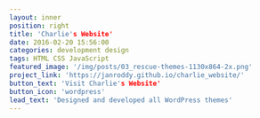 ```yaml
---
layout: inner
position: right
title: 'Charlie's Website'
date: 2016-02-20 15:56:00
categories: development design
tags: HTML CSS JavaScript
featured_image: '/img/posts/03_rescue-themes-1130x864-2x.png'
project_link: 'https://janroddy.github.io/charlie_website/'
button_text: 'Visit Charlie's Website'
button_icon: 'wordpress'
lead_text: 'Designed and developed all WordPress themes'
---
```

